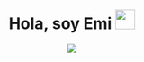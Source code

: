 <h1 align="center">Hola, soy Emi <img src="https://media.giphy.com/media/hvRJCLFzcasrR4ia7z/giphy.gif" width="35"></h1>
<p align="center">
  <a href="https://github.com/DenverCoder1/readme-typing-svg"><img src="https://readme-typing-svg.herokuapp.com?font=Time+New+Roman&color=%23C8BE25&size=25&center=true&vCenter=true&width=600&height=100&lines=TTecnico+en+Inteligencia+Artificial+@emii.vvega;Computer+Data+Science+Student;Competitive+Programmer;Always+learning+new+things"></a>
</p>
